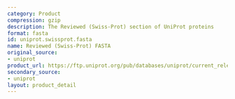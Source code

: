 ```yaml
---
category: Product
compression: gzip
description: The Reviewed (Swiss-Prot) section of UniProt proteins
format: fasta
id: uniprot.swissprot.fasta
name: Reviewed (Swiss-Prot) FASTA
original_source:
- uniprot
product_url: https://ftp.uniprot.org/pub/databases/uniprot/current_release/knowledgebase/complete/uniprot_sprot.fasta.gz
secondary_source:
- uniprot
layout: product_detail
---
```

